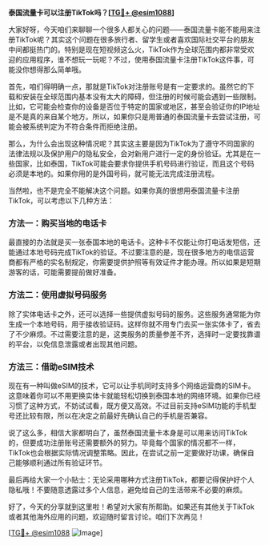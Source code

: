 **泰国流量卡可以注册TikTok吗？[[TG💪+ @esim1088](https://t.me/s/esim1088)]**

大家好呀，今天咱们来聊聊一个很多人都关心的问题——泰国流量卡能不能用来注册TikTok呢？其实这个问题在很多旅行者、留学生或者喜欢国际社交平台的朋友中间都挺热门的。特别是现在短视频这么火，TikTok作为全球范围内都非常受欢迎的应用程序，谁不想玩一玩呢？不过，使用泰国流量卡注册TikTok这件事，可能没你想得那么简单哦。

首先，咱们得明确一点，那就是TikTok对注册账号是有一定要求的。虽然它的下载和安装在全球范围内基本没有太大的障碍，但注册的时候可能会遇到一些限制。比如，它可能会检查你的设备是否位于特定的国家或地区，甚至会验证你的IP地址是不是真的来自某个地方。所以，如果你只是用普通的泰国流量卡去尝试注册，可能会被系统判定为不符合条件而拒绝注册。

那么，为什么会出现这种情况呢？其实这主要是因为TikTok为了遵守不同国家的法律法规以及保护用户的隐私安全，会对新用户进行一定的身份验证。尤其是在一些国家，比如泰国，TikTok可能会要求你提供手机号码进行验证，而且这个号码必须是本地的。如果你用的是外国号码，就可能无法完成注册流程。

当然啦，也不是完全不能解决这个问题。如果你真的很想用泰国流量卡注册TikTok，可以考虑以下几种方法：

### 方法一：购买当地的电话卡

最直接的办法就是买一张泰国本地的电话卡。这种卡不仅能让你打电话发短信，还能通过本地号码完成TikTok的验证。不过要注意的是，现在很多地方的电信运营商都有严格的实名制规定，你需要提供护照等有效证件才能办理。所以如果是短期游客的话，可能需要提前做好准备。

### 方法二：使用虚拟号码服务

除了实体电话卡之外，还可以选择一些提供虚拟号码的服务。这些服务通常能为你生成一个本地号码，用于接收验证码。这样你就不用专门去买一张实体卡了，省去了不少麻烦。不过需要注意的是，这类服务的质量参差不齐，选择时一定要找靠谱的平台，以免信息泄露或者出现其他问题。

### 方法三：借助eSIM技术

现在有一种叫做eSIM的技术，它可以让手机同时支持多个网络运营商的SIM卡。这意味着你可以不用更换实体卡就能轻松切换到泰国本地的网络环境。如果你已经习惯了这种方式，不妨试试看，既方便又高效。不过目前支持eSIM功能的手机型号还比较有限，所以在决定之前最好先确认自己的手机是否兼容。

说了这么多，相信大家都明白了，虽然泰国流量卡本身是可以用来访问TikTok的，但要成功注册账号还需要额外的努力。毕竟每个国家的情况都不一样，TikTok也会根据实际情况调整策略。因此，在尝试之前一定要做好功课，确保自己能够顺利通过所有验证环节。

最后再给大家一个小贴士：无论采用哪种方式注册TikTok，都要记得保护好个人隐私哦！不要随意透露过多个人信息，避免给自己的生活带来不必要的麻烦。

好了，今天的分享就到这里啦！希望对大家有所帮助。如果还有其他关于TikTok或者其他海外应用的问题，欢迎随时留言讨论。咱们下次再见！

[[TG💪+ @esim1088](https://t.me/s/esim1088) ![Image](https://i.postimg.cc/4NQfJmqS/Snipaste-2025-05-13-00-14-12.png)]